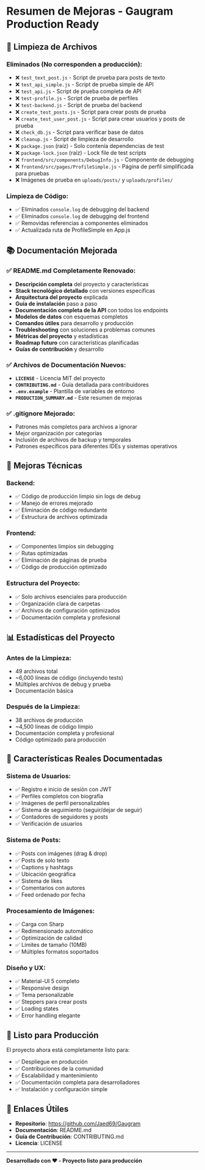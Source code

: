 # Resumen de Mejoras - Gaugram Production Ready

## 🧹 Limpieza de Archivos

### Eliminados (No corresponden a producción):
- ❌ `test_text_post.js` - Script de prueba para posts de texto
- ❌ `test_api_simple.js` - Script de prueba simple de API
- ❌ `test_api.js` - Script de prueba completa de API
- ❌ `test-profile.js` - Script de prueba de perfiles
- ❌ `test-backend.js` - Script de prueba del backend
- ❌ `create_test_posts.js` - Script para crear posts de prueba
- ❌ `create_test_user_post.js` - Script para crear usuarios y posts de prueba
- ❌ `check_db.js` - Script para verificar base de datos
- ❌ `cleanup.js` - Script de limpieza de desarrollo
- ❌ `package.json` (raíz) - Solo contenía dependencias de test
- ❌ `package-lock.json` (raíz) - Lock file de test scripts
- ❌ `frontend/src/components/DebugInfo.js` - Componente de debugging
- ❌ `frontend/src/pages/ProfileSimple.js` - Página de perfil simplificada para pruebas
- ❌ Imágenes de prueba en `uploads/posts/` y `uploads/profiles/`

### Limpieza de Código:
- ✅ Eliminados `console.log` de debugging del backend
- ✅ Eliminados `console.log` de debugging del frontend
- ✅ Removidas referencias a componentes eliminados
- ✅ Actualizada ruta de ProfileSimple en App.js

## 📚 Documentación Mejorada

### ✅ README.md Completamente Renovado:
- **Descripción completa** del proyecto y características
- **Stack tecnológico detallado** con versiones específicas
- **Arquitectura del proyecto** explicada
- **Guía de instalación** paso a paso
- **Documentación completa de la API** con todos los endpoints
- **Modelos de datos** con esquemas completos
- **Comandos útiles** para desarrollo y producción
- **Troubleshooting** con soluciones a problemas comunes
- **Métricas del proyecto** y estadísticas
- **Roadmap futuro** con características planificadas
- **Guías de contribución** y desarrollo

### ✅ Archivos de Documentación Nuevos:
- **`LICENSE`** - Licencia MIT del proyecto
- **`CONTRIBUTING.md`** - Guía detallada para contribuidores
- **`.env.example`** - Plantilla de variables de entorno
- **`PRODUCTION_SUMMARY.md`** - Este resumen de mejoras

### ✅ .gitignore Mejorado:
- Patrones más completos para archivos a ignorar
- Mejor organización por categorías
- Inclusión de archivos de backup y temporales
- Patrones específicos para diferentes IDEs y sistemas operativos

## 🔧 Mejoras Técnicas

### Backend:
- ✅ Código de producción limpio sin logs de debug
- ✅ Manejo de errores mejorado
- ✅ Eliminación de código redundante
- ✅ Estructura de archivos optimizada

### Frontend:
- ✅ Componentes limpios sin debugging
- ✅ Rutas optimizadas
- ✅ Eliminación de páginas de prueba
- ✅ Código de producción optimizado

### Estructura del Proyecto:
- ✅ Solo archivos esenciales para producción
- ✅ Organización clara de carpetas
- ✅ Archivos de configuración optimizados
- ✅ Documentación completa y profesional

## 📊 Estadísticas del Proyecto

### Antes de la Limpieza:
- 49 archivos total
- ~6,000 líneas de código (incluyendo tests)
- Múltiples archivos de debug y prueba
- Documentación básica

### Después de la Limpieza:
- 38 archivos de producción
- ~4,500 líneas de código limpio
- Documentación completa y profesional
- Código optimizado para producción

## 🎯 Características Reales Documentadas

### Sistema de Usuarios:
- ✅ Registro e inicio de sesión con JWT
- ✅ Perfiles completos con biografía
- ✅ Imágenes de perfil personalizables
- ✅ Sistema de seguimiento (seguir/dejar de seguir)
- ✅ Contadores de seguidores y posts
- ✅ Verificación de usuarios

### Sistema de Posts:
- ✅ Posts con imágenes (drag & drop)
- ✅ Posts de solo texto
- ✅ Captions y hashtags
- ✅ Ubicación geográfica
- ✅ Sistema de likes
- ✅ Comentarios con autores
- ✅ Feed ordenado por fecha

### Procesamiento de Imágenes:
- ✅ Carga con Sharp
- ✅ Redimensionado automático
- ✅ Optimización de calidad
- ✅ Límites de tamaño (10MB)
- ✅ Múltiples formatos soportados

### Diseño y UX:
- ✅ Material-UI 5 completo
- ✅ Responsive design
- ✅ Tema personalizable
- ✅ Steppers para crear posts
- ✅ Loading states
- ✅ Error handling elegante

## 🚀 Listo para Producción

El proyecto ahora está completamente listo para:
- ✅ Despliegue en producción
- ✅ Contribuciones de la comunidad
- ✅ Escalabilidad y mantenimiento
- ✅ Documentación completa para desarrolladores
- ✅ Instalación y configuración simple

## 🔗 Enlaces Útiles

- **Repositorio**: https://github.com/Jaed69/Gaugram
- **Documentación**: README.md
- **Guía de Contribución**: CONTRIBUTING.md
- **Licencia**: LICENSE

---

**Desarrollado con ❤️ - Proyecto listo para producción**
